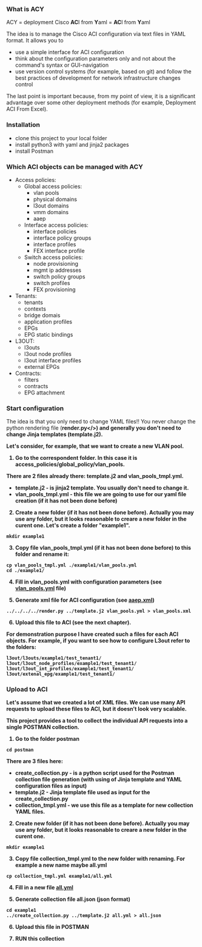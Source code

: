 <h3>What is ACY</h3>

ACY = deployment Cisco <b>AC</b>I from <b>Y</b>aml = <b>AC</b>I from <b>Y</b>aml

The idea is to manage the Cisco ACI configuration via text files in YAML format. It allows you to
- use a simple interface for ACI configuration
- think about the configuration parameters only and not about the command's syntax or GUI-navigation
- use version control systems (for example, based on git) and follow the best practices of development for network infrastructure changes control

The last point is important because, from my point of view, it is a significant advantage over some other deployment methods (for example, Deployment ACI From Excel).

<h3>Installation</h3>

- clone this project to your local folder
- install python3 with yaml and jinja2 packages
- install Postman

<h3>Which ACI objects can be managed with ACY</h3>

- Access policies:
  - Global access policies:
    - vlan pools
    - physical domains
    - l3out domains
    - vmm domains
    - aaep
  - Interface access policies:
    - interface policies
    - interface policy groups
    - interface profiles
    - FEX interface profile 
  - Switch access policies:
    - node provisioning
    - mgmt ip addresses
    - switch policy groups
    - switch profiles
    - FEX provisioning
- Tenants:
  - tenants
  - contexts 
  - bridge domais
  - application profiles
  - EPGs
  - EPG static bindings
- L3OUT:
  - l3outs
  - l3out node profiles
  - l3out interface profiles
  - external EPGs
- Contracts:
  - filters
  - contracts
  - EPG attachment
  
<h3>Start configuration</h3>

The idea is that you only need to change YAML files!! 
You never change the python rendering file (<b>render.py</>) and generally you don't need to change Jinja templates (template.j2).

Let's consider, for example, that we want to create a new VLAN pool.

1. Go to the correspondent folder. In this case it is access_policies/global_policy/vlan_pools.

There are 2 files already there: <b>template.j2</b> and <b>vlan_pools_tmpl.yml</b>.
- <b>template.j2</b> - is jinja2 template. You usually don't need to change it.
- <b>vlan_pools_tmpl.yml</b> - this file we are going to use for our yaml file creation (if it has not been done before)

2. Create a new folder (if it has not been done before). Actually you may use any folder, but it looks reasonable to creare a new folder in the curent one. Let's create a folder "example1". 

```
mkdir example1
```

3. Copy file vlan_pools_tmpl.yml (if it has not been done before) to this folder and rename it:

```
cp vlan_pools_tmpl.yml ./example1/vlan_pools.yml
cd ./example1/
```

4. Fill in <b>vlan_pools.yml</b> with configuration parameters (see <a href="https://github.com/nihole/ACY/blob/master/access_policies/global_policy/aaep/example1/aaep.yml">vlan_pools.yml</a> file)

5. Generate xml file for ACI configuration (see <a href="https://github.com/nihole/ACY/blob/master/access_policies/global_policy/aaep/example1/aaep.xml">aaep.xml</a>)

```
../../../../render.py ../template.j2 vlan_pools.yml > vlan_pools.xml
```

6. Upload this file to ACI (see the next chapter).

For demonstration purpose I have created such a files for each ACI objects. For example, if you want to see how to configure L3out refer to the folders:

```
l3out/l3outs/example1/test_tenant1/
l3out/l3out_node_profiles/example1/test_tenant1/
l3out/l3out_int_profiles/example1/test_tenant1/
l3out/extenal_epg/example1/test_tenant1/
```

<h3>Upload to ACI</h3>

Let's assume that we created a lot of XML files. We can use many API requests to upload these files to ACI, but it doesn’t look very scalable. 

This project provides a tool to collect the individual API requests into a single POSTMAN collection.

1. Go to the folder postman
```
cd postman
```
There are 3 files here: 
- <b>create_collection.py</b> - is a python script used for the Postman collection file generation (with using of Jinja template and YAML configuration files as input)
- <b>template.j2</b> - Jinja template file used as input for the create_collection.py
- <b>collection_tmpl.yml</b> - we use this file as a template for new collection YAML files.

2. Create new folder (if it has not been done before). Actually you may use any folder, but it looks reasonable to creare a new folder in the curent one.

```
mkdir example1
```
3. Copy file <b>collection_tmpl.yml</b> to the new folder with renaming. For example a new name maybe all.yml

```
cp collection_tmpl.yml example1/all.yml
```

4. Fill in a new file <a href="https://github.com/nihole/ACY/blob/master/postman/example1/all.yml">all.yml</a>

5. Generate collection file all.json (json format) 

```
cd example1
../create_collection.py ../template.j2 all.yml > all.json
```
6. Upload this file in POSTMAN

7. RUN this collection


